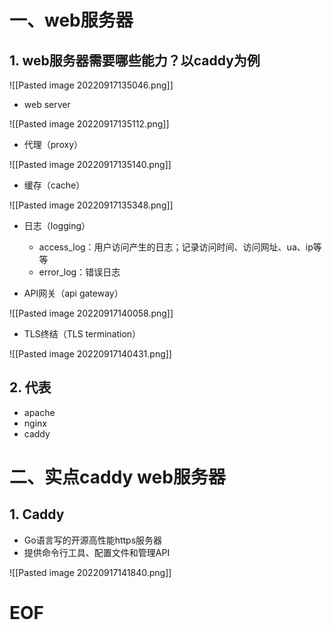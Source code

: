 # 一、web服务器

## 1. web服务器需要哪些能力？以caddy为例

![[Pasted image 20220917135046.png]]

- web server

![[Pasted image 20220917135112.png]]

- 代理（proxy）

![[Pasted image 20220917135140.png]]

- 缓存（cache）

![[Pasted image 20220917135348.png]]

- 日志（logging）

	- access_log：用户访问产生的日志；记录访问时间、访问网址、ua、ip等等
	- error_log：错误日志


- API网关（api gateway）

![[Pasted image 20220917140058.png]]

- TLS终结（TLS termination）

![[Pasted image 20220917140431.png]]


## 2. 代表

- apache
- nginx
- caddy


# 二、实点caddy web服务器

## 1. Caddy

- Go语言写的开源高性能https服务器
- 提供命令行工具、配置文件和管理API

![[Pasted image 20220917141840.png]]



# EOF


